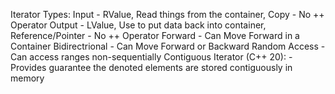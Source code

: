 Iterator Types:
Input - RValue, Read things from the container, Copy
    - No ++ Operator
Output - LValue, Use to put data back into container, Reference/Pointer
    - No ++ Operator
Forward
    - Can Move Forward in a Container
Bidirectrional
    - Can Move Forward or Backward
Random Access
    - Can access ranges non-sequentially
Contiguous Iterator (C++ 20): 
    - Provides guarantee the denoted elements are stored contiguously in memory